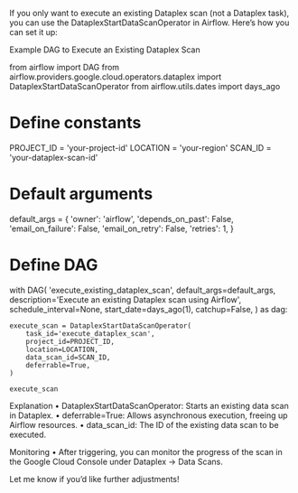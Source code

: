 If you only want to execute an existing Dataplex scan (not a Dataplex task), you can use the DataplexStartDataScanOperator in Airflow. Here’s how you can set it up:

Example DAG to Execute an Existing Dataplex Scan

from airflow import DAG
from airflow.providers.google.cloud.operators.dataplex import DataplexStartDataScanOperator
from airflow.utils.dates import days_ago

# Define constants
PROJECT_ID = 'your-project-id'
LOCATION = 'your-region'
SCAN_ID = 'your-dataplex-scan-id'

# Default arguments
default_args = {
    'owner': 'airflow',
    'depends_on_past': False,
    'email_on_failure': False,
    'email_on_retry': False,
    'retries': 1,
}

# Define DAG
with DAG(
    'execute_existing_dataplex_scan',
    default_args=default_args,
    description='Execute an existing Dataplex scan using Airflow',
    schedule_interval=None,
    start_date=days_ago(1),
    catchup=False,
) as dag:

    execute_scan = DataplexStartDataScanOperator(
        task_id='execute_dataplex_scan',
        project_id=PROJECT_ID,
        location=LOCATION,
        data_scan_id=SCAN_ID,
        deferrable=True,
    )

    execute_scan

Explanation
	•	DataplexStartDataScanOperator: Starts an existing data scan in Dataplex.
	•	deferrable=True: Allows asynchronous execution, freeing up Airflow resources.
	•	data_scan_id: The ID of the existing data scan to be executed.

Monitoring
	•	After triggering, you can monitor the progress of the scan in the Google Cloud Console under Dataplex → Data Scans.

Let me know if you’d like further adjustments!